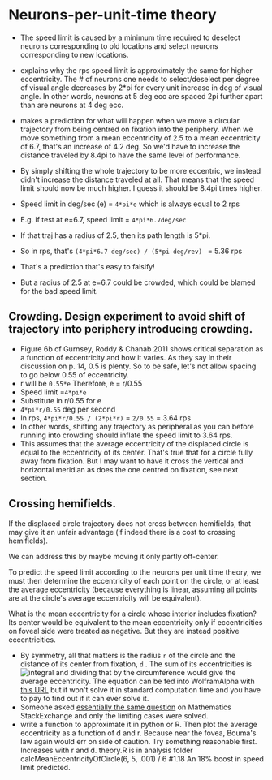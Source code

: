 Neurons-per-unit-time theory
==============

- The speed limit is caused by a minimum time required to deselect neurons corresponding to old locations and select neurons corresponding to new locations.

- explains why the rps speed limit is approximately the same for higher eccentricity. The # of neurons one needs to select/deselect per degree of visual angle decreases by 2*pi for every unit increase in deg of visual angle. In other words, neurons at 5 deg ecc are spaced 2pi further apart than are neurons at 4 deg ecc. 
- makes a prediction for what will happen when we move a circular trajectory from being centred on fixation into the periphery. When we move something from a mean eccentricity of 2.5 to a mean eccentricity of 6.7, that's an increase of 4.2 deg. So we'd have to increase the distance traveled by 8.4pi to have the same level of performance.
- By simply shifting the whole trajectory to be more eccentric, we instead didn't increase the distance traveled at all. That means that the speed limit should now be much higher. I guess it should be 8.4pi times higher.
- Speed limit in deg/sec (e) = `4*pi*e`   which is always equal to 2 rps
- E.g. if test at e=6.7, speed limit = `4*pi*6.7deg/sec`
 - If that traj has a radius of 2.5, then its path length is 5*pi.
 - So in rps, that's `(4*pi*6.7 deg/sec) / (5*pi deg/rev) ` = 5.36 rps
 - That's a prediction that's easy to falsify!
 - But a radius of 2.5 at e=6.7 could be crowded, which could be blamed for the bad speed limit.

## Crowding. Design experiment to avoid shift of trajectory into periphery introducing crowding. 
- Figure 6b of Gurnsey, Roddy & Chanab 2011 shows critical separation as a function of eccentricity and how it varies. As they say in their discussion on p. 14, 0.5 is plenty. So to be safe, let's not allow spacing to go below 0.55 of eccentricity.
- r will be `0.55*e`   Therefore, e = r/0.55
- Speed limit =`4*pi*e` 
- Substitute in r/0.55 for e
- `4*pi*r/0.55` deg per second
- In rps, `4*pi*r/0.55 / (2*pi*r)` = `2/0.55` = 3.64 rps
- In other words, shifting any trajectory as peripheral as you can before running into crowding should inflate the speed limit to 3.64 rps.
- This assumes that the average eccentricity of the displaced circle is equal to the eccentricity of its center. That's true that for a circle fully away from fixation. But I may want to have it cross the vertical and horizontal meridian as does the one centred on fixation, see next section.

## Crossing hemifields. 
If the displaced circle trajectory does not cross between hemifields, that may give it an unfair advantage (if indeed there is a cost to crossing hemifields).

We can address this by maybe moving it only partly off-center.

To predict the speed limit according to the neurons per unit time theory, we must then determine the eccentricity of each point on the circle, or at least the average eccentricity (because everything is linear, assuming all points are at the circle's average eccentricity will be equivalent).

 What is the mean eccentricity for a circle whose interior includes fixation? Its center would be equivalent to the mean eccentricity only if eccentricities on foveal side were treated as negative. But they are instead positive eccentricities.
  
- By symmetry, all that matters is the radius `r` of the circle and the distance of its center from fixation, `d` . The sum of its eccentricities is
 ![integral](https://github.com/alexholcombe/MOTcircular/blob/master/analysis/integral.png "staircase plot") and dividing that by the circumference would give the average eccentricity. The equation can be fed into WolframAlpha with [this URL](http://www.wolframalpha.com/input/?i=+integrate+%28+++%28d%2B+r+cos+%CE%B8+%29%5E2+%2B+%28r+sin+%CE%B8%29%5E2++++%29%5E0.5+d%CE%B8+from+%CE%B8%3D0+to+2pi) but it won't solve it in standard computation time and you have to pay to find out if it can ever solve it.
 - Someone asked [essentially the same question](http://math.stackexchange.com/questions/98231/is-there-a-simple-formula-for-this-simple-question-about-a-circle) on Mathematics StackExchange and only the limiting cases were solved.
 - write a function to approximate it in python or R. Then plot the average eccentricity as a function of d and r. Because near the fovea, Bouma's law again would err on side of caution. Try something reasonable first. 
 Increases with r and d. 
 theory.R is in analysis folder calcMeanEccentricityOfCircle(6, 5, .001) / 6 #1.18   An 18% boost in speed limit predicted.


 






